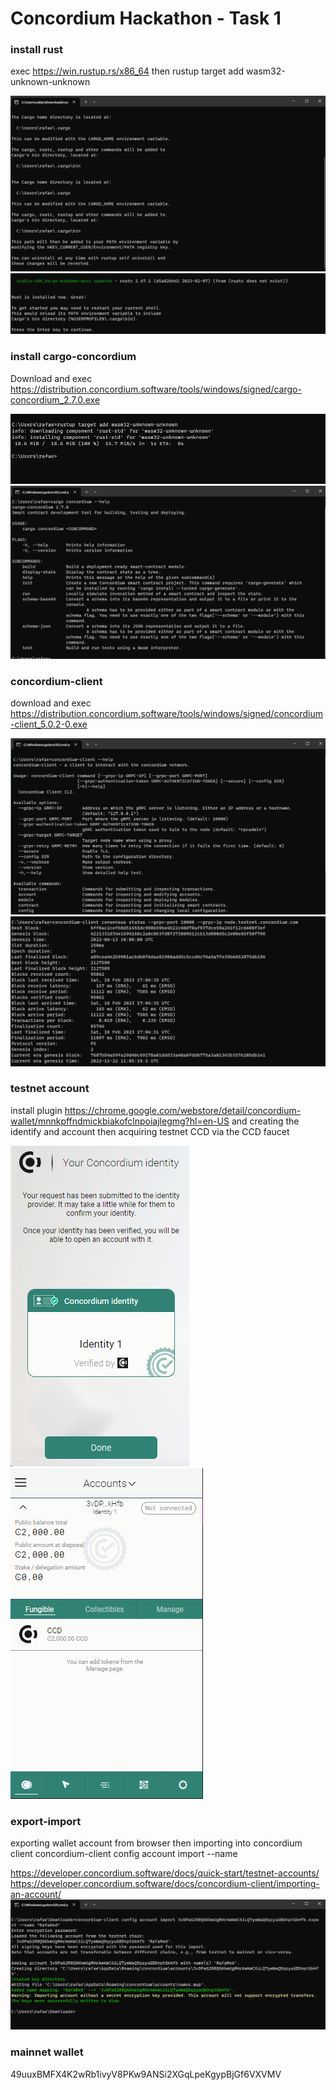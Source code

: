 # Concordium Hackathon - Task 1
### install rust
exec https://win.rustup.rs/x86_64 then rustup target add wasm32-unknown-unknown

![](Screenshots/step1a.png)
![](Screenshots/step1b.png)

### install cargo-concordium
Download and exec https://distribution.concordium.software/tools/windows/signed/cargo-concordium_2.7.0.exe

![](Screenshots/step2a.png)
![](Screenshots/step2b.png)

### concordium-client
download and exec https://distribution.concordium.software/tools/windows/signed/concordium-client_5.0.2-0.exe

![](Screenshots/step3a.png)
![](Screenshots/step3b.png)

### testnet account
install plugin https://chrome.google.com/webstore/detail/concordium-wallet/mnnkpffndmickbiakofclnpoiajlegmg?hl=en-US and
creating the identify and account then acquiring testnet CCD via the CCD faucet

![](Screenshots/step4a.png)
![](Screenshots/step4b.png)

### export-import 
exporting wallet account from browser then importing into concordium client
concordium-client config account import <YOUR PUBLIC ADDRESS.export> --name <Your-Wallet-Name>

https://developer.concordium.software/docs/quick-start/testnet-accounts/
https://developer.concordium.software/docs/concordium-client/importing-an-account/
![](Screenshots/step5.png)

### mainnet wallet
49uuxBMFX4K2wRb1ivyV8PKw9ANSi2XGqLpeKgypBjGf6VXVMV
